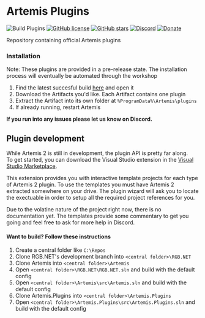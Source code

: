 # Artemis Plugins
![Build Plugins](https://github.com/Artemis-RGB/Artemis.Plugins/workflows/Build%20Plugins/badge.svg)
[![GitHub license](https://img.shields.io/badge/license-GPL3-blue.svg)](https://github.com/SpoinkyNL/Artemis/blob/master/LICENSE)
[![GitHub stars](https://img.shields.io/github/stars/SpoinkyNL/Artemis.svg)](https://github.com/SpoinkyNL/Artemis/stargazers)
[![Discord](https://img.shields.io/discord/392093058352676874?logo=discord&logoColor=white)](https://discord.gg/S3MVaC9) 
[![Donate](https://img.shields.io/badge/Donate-PayPal-green.svg)](https://www.paypal.com/cgi-bin/webscr?cmd=_s-xclick&hosted_button_id=VQBAEJYUFLU4J) 

Repository containing official Artemis plugins

### Installation
Note: These plugins are provided in a pre-release state. The installation process will eventually be automated through the workshop
1. Find the latest succesful build [here](https://github.com/Artemis-RGB/Artemis.Plugins/actions?query=workflow%3A%22Build+Plugins%22+is%3Asuccess) and open it
2. Download the Artifacts you'd like. Each Artifact contains one plugin
3. Extract the Artifact into its own folder at ```%ProgramData%\Artemis\plugins```
4. If already running, restart Artemis

**If you run into any issues please let us know on Discord.**


## Plugin development
While Artemis 2 is still in development, the plugin API is pretty far along.  
To get started, you can download the Visual Studio extension in the [Visual Studio Marketplace](https://marketplace.visualstudio.com/items?itemName=SpoinkyNL.ArtemisTemplates).

This extension provides you with interactive template projects for each type of Artemis 2 plugin.
To use the templates you must have Artemis 2 extracted somewhere on your drive. The plugin wizard will ask you to locate the exectuable in order to setup all the required project references for you.

Due to the volatine nature of the project right now, there is no documentation yet. The templates provide some commentary to get you going and feel free to ask for more help in Discord.

#### Want to build? Follow these instructions
1. Create a central folder like ```C:\Repos```
2. Clone RGB.NET's development branch into ```<central folder>\RGB.NET```
3. Clone Artemis into  ```<central folder>\Artemis```
5. Open ```<central folder>\RGB.NET\RGB.NET.sln``` and build with the default config
4. Open ```<central folder>\Artemis\src\Artemis.sln``` and build with the default config
5. Clone Artemis.Plugins into  ```<central folder>\Artemis.Plugins```
6. Open ```<central folder>\Artemis.Plugins\src\Artemis.Plugins.sln``` and build with the default config
